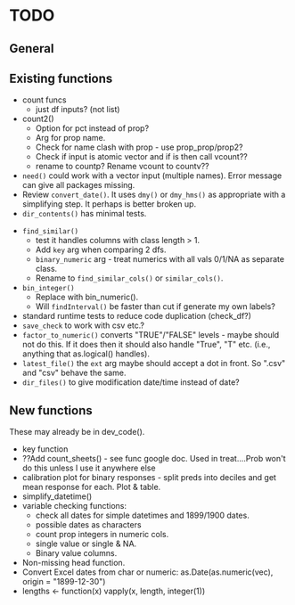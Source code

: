 # TODO

## General

## Existing functions

+ count funcs 
    - just df inputs? (not list)
+ count2() 
    - Option for pct instead of prop?
    - Arg for prop name.
    - Check for name clash with prop - use prop_prop/prop2?
    - Check if input is atomic vector and if is then call vcount??
    - rename to countp? Rename vcount to countv??
+ `need()` could work with a vector input (multiple names). Error message can give all packages missing.
+ Review `convert_date()`. It uses `dmy()` or `dmy_hms()` as appropriate with a simplifying step. It perhaps is better broken up.
+ `dir_contents()` has minimal tests.
* `find_similar()` 
    - test it handles columns with class length > 1.
    - Add `key` arg when comparing 2 dfs.
    - `binary_numeric` arg - treat numerics with all vals 0/1/NA as separate class.
    - Rename to `find_similar_cols()` or `similar_cols()`.
* `bin_integer()` 
    - Replace with bin_numeric().
    - Will `findInterval()` be faster than cut if generate my own labels?
* standard runtime tests to reduce code duplication (check_df?)
* `save_check` to work with csv etc.? 
* `factor_to_numeric()` converts "TRUE"/"FALSE" levels - maybe should not do this. If it does then it should also handle "True", "T" etc. (i.e., anything that as.logical() handles).
* `latest_file()` the `ext` arg maybe should accept a dot in front. So ".csv" and "csv" behave the same.
* `dir_files()` to give modification date/time instead of date?


## New functions

These may already be in dev_code().

+ key function
+ ??Add count_sheets() - see func google doc. Used in treat....Prob won't do this unless I use it anywhere else
+ calibration plot for binary responses - split preds into deciles and get mean response for each. Plot & table.
+ simplify_datetime()
+ variable checking functions:
    + check all dates for simple datetimes and 1899/1900 dates.
    + possible dates as characters
    + count prop integers in numeric cols.
    + single value or single & NA.
    + Binary value columns.
+ Non-missing head function.
+ Convert Excel dates from char or numeric: as.Date(as.numeric(vec), origin = "1899-12-30")
+ lengths <- function(x) vapply(x, length, integer(1))
